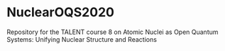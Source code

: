# NuclearOQS2020
Repository for the TALENT course 8 on Atomic Nuclei as Open Quantum Systems: Unifying Nuclear Structure and Reactions
